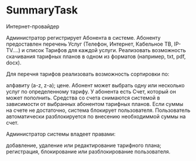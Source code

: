 # SummaryTask



Интернет-провайдер 

Администратор регистрирует Абонента в системе. Абоненту предоставлен перечень Услуг (Телефон, Интернет, Кабельное ТВ, IP-TV....) и список Тарифов для каждой услуги. Реализовать возможность скачивания тарифных планов в одном из форматов (например, txt, pdf, docx).

Для перечня тарифов реализовать возможность сортировки по:

алфавиту (a-z, z-a);
цене.
Абонент может выбрать одну или несколько услуг по определенному тарифу. У абонента есть Счет, который он может пополнить. Средства со счета снимаются системой в зависимости от выбранных абонентом тарифных планов. Если суммы на счете не достаточно, система блокирует пользователя. Пользователь автоматически разблокируется по внесению необходиммой суммы на счет.

Администратор системы владеет правами:

добавление, удаление или редактирование тарифного плана;
регистрация, блокирование или разблокирование пользователя.
